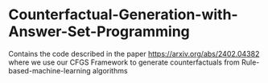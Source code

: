 # Counterfactual-Generation-with-Answer-Set-Programming
Contains the code described in the paper https://arxiv.org/abs/2402.04382 where we use our CFGS Framework to generate counterfactuals from Rule-based-machine-learning algorithms

